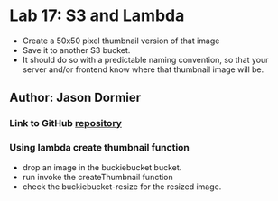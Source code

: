 # Lab 17: S3 and Lambda

* Create a 50x50 pixel thumbnail version of that image
* Save it to another S3 bucket.
* It should do so with a predictable naming convention, so that your server and/or frontend know where that thumbnail image will be.

## Author: Jason Dormier

### Link to GitHub [repository](https://github.com/JasonDormier/image-lambda)

### Using lambda create thumbnail function
* drop an image in the buckiebucket bucket.
* run invoke the createThumbnail function 
* check the buckiebucket-resize for the resized image.

